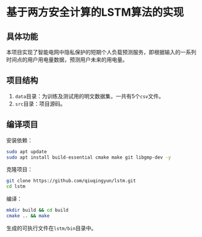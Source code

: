 # 基于两方安全计算的LSTM算法的实现
## 具体功能
本项目实现了智能电网中隐私保护的短期个人负载预测服务，即根据输入的一系列时间点的用户用电量数据，预测用户未来的用电量。
## 项目结构
1. `data`目录：为训练及测试用的明文数据集，一共有5个`csv`文件。
2. `src`目录：项目源码。
## 编译项目
安装依赖：
```bash
sudo apt update
sudo apt install build-essential cmake make git libgmp-dev -y
```
克隆项目：
```bash
git clone https://github.com/qiuqingyun/lstm.git
cd lstm
```
编译：
```bash
mkdir build && cd build
cmake .. && make
```
生成的可执行文件在`lstm/bin`目录中。
